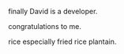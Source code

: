 <G1>finally David is a developer.  <G1>

<G2> congratulations to me. <G2>

<G3>rice especially fried rice plantain.<G3>  
